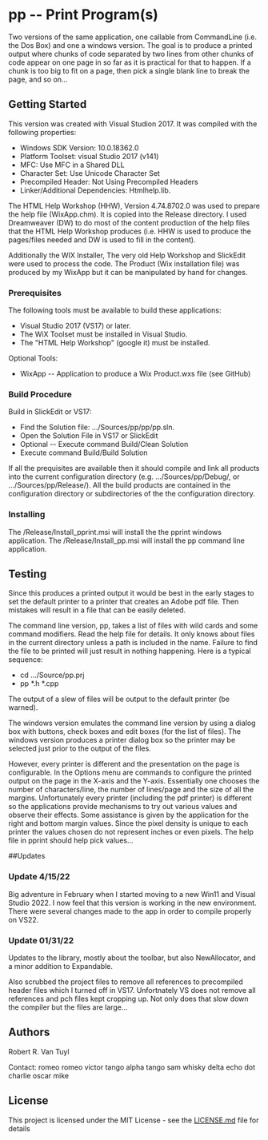 # pp -- Print Program(s)

Two versions of the same application, one callable from CommandLine (i.e. the Dos Box) and one a windows
version.  The goal is to produce a printed output where chunks of code separated by two lines from other
chunks of code appear on one page in so far as it is practical for that to happen.  If a chunk is too big
to fit on a page, then pick a single blank line to break the page, and so on...

## Getting Started

This version was created with Visual Studion 2017.  It was compiled with the following properties:

  - Windows SDK Version: 10.0.18362.0
  - Platform Toolset: visual Studio 2017 (v141)
  - MFC: Use MFC in a Shared DLL
  - Character Set:  Use Unicode Character Set
  - Precompiled Header:  Not Using Precompiled Headers
  - Linker/Additional Dependencies:  Htmlhelp.lib.

The HTML Help Workshop (HHW), Version 4.74.8702.0 was used to prepare the help file (WixApp.chm).  It is
copied into the Release directory.  I used Dreamweaver (DW) to do most of the content production of the
help files that the HTML Help Workshop produces (i.e. HHW is used to produce the pages/files needed
and DW is used to fill in the content).

Additionally the WIX Installer, The very old Help Workshop and SlickEdit were used to process the code.
The Product (Wix installation file) was produced by my WixApp but it can be manipulated by
hand for changes.

### Prerequisites

The following tools must be available to build these applications:

  - Visual Studio 2017 (VS17) or later.
  - The WiX Toolset must be installed in Visual Studio.
  - The "HTML Help Workshop" (google it) must be installed.

Optional Tools:

  - WixApp -- Application to produce a Wix Product.wxs file (see GitHub)

### Build Procedure

Build in SlickEdit or VS17:

  - Find the Solution file: .../Sources/pp/pp/pp.sln.
  - Open the Solution File in VS17 or SlickEdit
  - Optional -- Execute command Build/Clean Solution
  - Execute command Build/Build Solution

If all the prequisites are available then it should compile and link all products into the current
configuration directory (e.g. .../Sources/pp/Debug/, or .../Sources/pp/Release/).  All the build products
are contained in the configuration directory or subdirectories of the the configuration directory.

### Installing

The /Release/Install_pprint.msi will install the the pprint windows application.
The /Release/Install_pp.msi will install the pp command line application.

## Testing

Since this produces a printed output it would be best in the early stages to set the default printer to
a printer that creates an Adobe pdf file.  Then mistakes will result in a file that can be easily deleted.

The command line version, pp, takes a list of files with wild cards and some command modifiers.  Read the
help file for details.  It only knows about files in the current directory unless a path is included in
the name.  Failure to find the file to be printed will just result in nothing happening.  Here is a
typical sequence:

  - cd .../Source/pp.prj
  - pp *.h *.cpp

The output of a slew of files will be output to the default printer (be warned).

The windows version emulates the command line version by using a dialog box with buttons, check boxes and
edit boxes (for the list of files).  The windows version produces a printer dialog box so the printer may
be selected just prior to the output of the files.

However, every printer is different and the presentation on the page is configurable.  In the Options
menu are commands to configure the printed output on the page in the X-axis and the Y-axis.  Essentially
one chooses the number of characters/line, the number of lines/page and the size of all the margins.
Unfortunately every printer (including the pdf printer) is different so the applications provide
mechanisms to try out various values and observe their effects.  Some assistance is given by the
application for the right and bottom margin values.  Since the pixel density is unique to each
printer the values chosen do not represent inches or even pixels.  The help file in pprint should help
pick values...

##Updates

### Update 4/15/22

Big adventure in February when I started moving to a new Win11 and Visual Studio 2022.  I now
feel that this version is working in the new environment.  There were several changes made to the app
in order to compile properly on VS22.

### Update 01/31/22

Updates to the library, mostly about the toolbar, but also NewAllocator, and a minor addition to
Expandable.

Also scrubbed the project files to remove all references to precompiled header files which I turned off
in VS17.  Unfortnately VS does not remove all references and pch files kept cropping up.  Not only does
that slow down the compiler but the files are large...

## Authors

Robert R. Van Tuyl

Contact:  romeo romeo victor tango alpha tango sam whisky delta echo dot charlie oscar mike

## License

This project is licensed under the MIT License - see the [LICENSE.md](LICENSE.md) file for details

